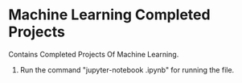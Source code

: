 # Machine Learning Completed Projects
Contains Completed Projects Of Machine Learning.
1) Run the command "jupyter-notebook   <filename>.ipynb"  for running the file. 

